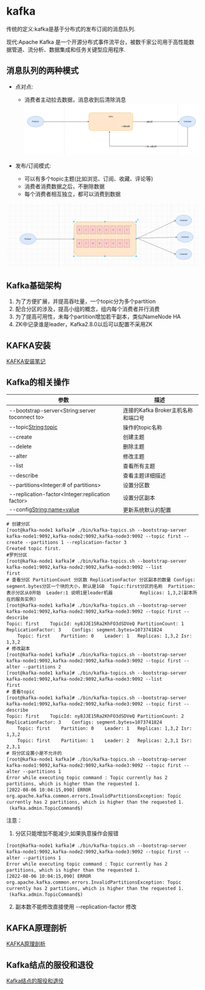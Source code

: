 # kafka
传统的定义:kafka是基于分布式的发布订阅的消息队列.

现代:Apache Kafka 是一个开源分布式事件流平台，被数千家公司用于高性能数据管道、流分析、数据集成和任务关键型应用程序.

## 消息队列的两种模式
* 点对点:
    * 消费者主动拉去数据，消息收到后清除消息
![点对点](./files/p2pconsumemsg.PNG)

* 发布/订阅模式:
    * 可以有多个topic主题(比如浏览、订阅、收藏、评论等)
    * 消费者消费数据之后，不删除数据
    * 每个消费者相互独立，都可以消费到数据
    
![发布订阅模式](./files/publish-subscribe.PNG)    
    
## Kafka基础架构
1. 为了方便扩展，并提高吞吐量，一个topic分为多个partition
2. 配合分区的涉及，提高小组的概念，组内每个消费者并行消费
3. 为了提高可用性，未每个partition增加若干副本，类似NameNode HA
4. ZK中记录谁是leader，Kafka2.8.0以后可以配置不采用ZK


## KAFKA安装
[KAFKA安装笔记](./KAFKA-INSTALL.MD)


## Kafka的相关操作

|参数|描述|
| ---- | ---- |
|--bootstrap-server<String:server toconnect to>|连接的Kafka Broker主机名称和端口号|
|--topic<String:topic>|操作的topic名称|
|--create|创建主题|
|--delete|删除主题|
|--alter|修改主题|
|--list|查看所有主题|
|--describe|查看主题详细描述|
|--partitions<Integer:# of partitions>|设置分区数|
|--replication-factor<Integer:replication factor>|设置分区副本|
|--config<String:name=value>|更新系统默认的配置|

```shell script
# 创建分区
[root@kafka-node1 kafka]# ./bin/kafka-topics.sh --bootstrap-server kafka-node1:9092,kafka-node2:9092,kafka-node3:9092 --topic first --create --partitions 1 --replication-factor 3
Created topic first.
#罗列分区
[root@kafka-node1 kafka]# ./bin/kafka-topics.sh --bootstrap-server kafka-node1:9092,kafka-node2:9092,kafka-node3:9092 --list
first
# 查看分区 PartitionCount 分区数 ReplicationFactor 分区副本的数量 Configs: segment.bytes分区一个块的大小，默认是1GB  Topic:first分区的名称  Partition:表示分区从0开始  Leader:1 说明1是leader机器          Replicas: 1,3,2(副本所在的服务实例)
[root@kafka-node1 kafka]# ./bin/kafka-topics.sh --bootstrap-server kafka-node1:9092,kafka-node2:9092,kafka-node3:9092 --topic first --describe
Topic: first	TopicId: ny8JJE15Ra2KhFO3dSDVeQ	PartitionCount: 1	ReplicationFactor: 3	Configs: segment.bytes=1073741824
	Topic: first	Partition: 0	Leader: 1	Replicas: 1,3,2	Isr: 1,3,2
# 修改副本
[root@kafka-node1 kafka]# ./bin/kafka-topics.sh --bootstrap-server kafka-node1:9092,kafka-node2:9092,kafka-node3:9092 --topic first --alter --partitions 2
[root@kafka-node1 kafka]# ./bin/kafka-topics.sh --bootstrap-server kafka-node1:9092,kafka-node2:9092,kafka-node3:9092 --list
first
# 查看topic
[root@kafka-node1 kafka]# ./bin/kafka-topics.sh --bootstrap-server kafka-node1:9092,kafka-node2:9092,kafka-node3:9092 --topic first --describe
Topic: first	TopicId: ny8JJE15Ra2KhFO3dSDVeQ	PartitionCount: 2	ReplicationFactor: 3	Configs: segment.bytes=1073741824
	Topic: first	Partition: 0	Leader: 1	Replicas: 1,3,2	Isr: 1,3,2
	Topic: first	Partition: 1	Leader: 2	Replicas: 2,3,1	Isr: 2,3,1
# 将分区设置小是不允许的
[root@kafka-node1 kafka]# ./bin/kafka-topics.sh --bootstrap-server kafka-node1:9092,kafka-node2:9092,kafka-node3:9092 --topic first --alter --partitions 1
Error while executing topic command : Topic currently has 2 partitions, which is higher than the requested 1.
[2022-08-06 10:04:15,090] ERROR org.apache.kafka.common.errors.InvalidPartitionsException: Topic currently has 2 partitions, which is higher than the requested 1.
 (kafka.admin.TopicCommand$)
```

注意：
1. 分区只能增加不能减少,如果执意操作会报错

```shell script
[root@kafka-node1 kafka]# ./bin/kafka-topics.sh --bootstrap-server kafka-node1:9092,kafka-node2:9092,kafka-node3:9092 --topic first --alter --partitions 1
Error while executing topic command : Topic currently has 2 partitions, which is higher than the requested 1.
[2022-08-06 10:04:15,090] ERROR org.apache.kafka.common.errors.InvalidPartitionsException: Topic currently has 2 partitions, which is higher than the requested 1.
 (kafka.admin.TopicCommand$)
```
2. 副本数不能修改直接使用 --replication-factor 修改


## KAFKA原理剖析
[KAFKA原理剖析](./PRINCIPLE_ANALYSIS.MD)



## Kafka结点的服役和退役
[Kafka结点的服役和退役](./KAFKA_SERVICE_RETIRE_NODES.MD)






























    



